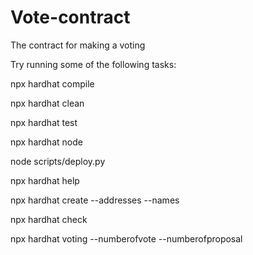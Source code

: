 # Vote-contract

The contract for making a voting

Try running some of the following tasks:

npx hardhat compile

npx hardhat clean

npx hardhat test

npx hardhat node

node scripts/deploy.py

npx hardhat help

npx hardhat create --addresses --names

npx hardhat check

npx hardhat voting --numberofvote --numberofproposal
```
